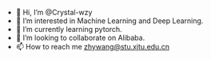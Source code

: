 - 👋 Hi, I’m @Crystal-wzy
- 👀 I’m interested in Machine Learning and Deep Learning.
- 🌱 I’m currently learning pytorch.
- 💞️ I’m looking to collaborate on Alibaba.
- 📫 How to reach me zhywang@stu.xjtu.edu.cn

<!---
Crystal-wzy/Crystal-wzy is a ✨ special ✨ repository because its `README.md` (this file) appears on your GitHub profile.
You can click the Preview link to take a look at your changes.
--->
